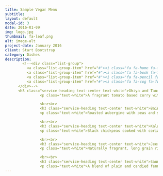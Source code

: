 ```yaml
---
title: Sample Vegan Menu
subtitle: 
layout: default
modal-id: 3
date: 2016-01-09
img: logo.jpg
thumbnail: fa-leaf.png
alt: image-alt
project-date: January 2016
client: Start Bootstrap
category: Dishes
description: 
        <!--<div class="list-group">
          <a class="list-group-item" href="#"><i class="fa fa-home fa-fw"></i>&nbsp; Dry kala Chana masala</a>
          <a class="list-group-item" href="#"><i class="fa fa-book fa-fw"></i>&nbsp; Library</a>
          <a class="list-group-item" href="#"><i class="fa fa-pencil fa-fw"></i>&nbsp; Applications</a>
          <a class="list-group-item" href="#"><i class="fa fa-cog fa-fw"></i>&nbsp; Settings</a>
      </div>-->     
      <h3 class="service-heading text-center text-white">Ghiya and Tauri Ki Sabzi <!--<abbr title="Vegan" class="vegetarianicon">Ⓥ</abbr>--> </h3>
                <p class="text-white">A fragrant tomato based curry with opo squash, zucchini and potatoes.</p>

                <br><br>
                <h3 class="service-heading text-center text-white">Baingan Bharta</h3>
                <p class="text-white">Roasted aubergine with peas and spices.</p>

                <br><br>
                <h3 class="service-heading text-center text-white">Kala Chana masala</h3>
                <p class="text-white">Black chickpeas cooked with coriander, pomegranate seeds, mint and ginger</p>

                <br><br>
                <h3 class="service-heading text-center text-white">Jeera Basmati Rice</h3>
                <p class="text-white">Naturally fragrant, long grain rice, cooked with roasted cumin seeds.</p>

                <br><br>
                <h3 class="service-heading text-center text-white">Saunf Mix</h3>
                <p class="text-white">A blend of plain and candied fennel seeds to be enjoyed after full meal for their digestive properties</p>
---
```

